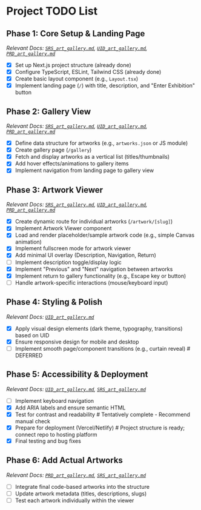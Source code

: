 # Project TODO List

## Phase 1: Core Setup & Landing Page
*Relevant Docs: [`SRS_art_gallery.md`](.documentation/SRS_art_gallery.md), [`UID_art_gallery.md`](.documentation/UID_art_gallery.md), [`PRD_art_gallery.md`](.documentation/PRD_art_gallery.md)*

- [x] Set up Next.js project structure (already done)
- [x] Configure TypeScript, ESLint, Tailwind CSS (already done)
- [x] Create basic layout component (e.g., `Layout.tsx`)
- [x] Implement landing page (`/`) with title, description, and "Enter Exhibition" button

## Phase 2: Gallery View
*Relevant Docs: [`SRS_art_gallery.md`](.documentation/SRS_art_gallery.md), [`UID_art_gallery.md`](.documentation/UID_art_gallery.md), [`PRD_art_gallery.md`](.documentation/PRD_art_gallery.md)*

- [x] Define data structure for artworks (e.g., `artworks.json` or JS module)
- [x] Create gallery page (`/gallery`)
- [x] Fetch and display artworks as a vertical list (titles/thumbnails)
- [x] Add hover effects/animations to gallery items
- [x] Implement navigation from landing page to gallery view

## Phase 3: Artwork Viewer
*Relevant Docs: [`SRS_art_gallery.md`](.documentation/SRS_art_gallery.md), [`UID_art_gallery.md`](.documentation/UID_art_gallery.md), [`PRD_art_gallery.md`](.documentation/PRD_art_gallery.md)*

- [x] Create dynamic route for individual artworks (`/artwork/[slug]`)
- [x] Implement Artwork Viewer component
- [x] Load and render placeholder/sample artwork code (e.g., simple Canvas animation)
- [x] Implement fullscreen mode for artwork viewer
- [x] Add minimal UI overlay (Description, Navigation, Return)
- [ ] Implement description toggle/display logic
- [x] Implement "Previous" and "Next" navigation between artworks
- [x] Implement return to gallery functionality (e.g., Escape key or button)
- [ ] Handle artwork-specific interactions (mouse/keyboard input)

## Phase 4: Styling & Polish
*Relevant Docs: [`UID_art_gallery.md`](.documentation/UID_art_gallery.md)*

- [x] Apply visual design elements (dark theme, typography, transitions) based on UID
- [x] Ensure responsive design for mobile and desktop
- [ ] Implement smooth page/component transitions (e.g., curtain reveal) # DEFERRED

## Phase 5: Accessibility & Deployment
*Relevant Docs: [`UID_art_gallery.md`](.documentation/UID_art_gallery.md), [`SRS_art_gallery.md`](.documentation/SRS_art_gallery.md)*

- [ ] Implement keyboard navigation
- [x] Add ARIA labels and ensure semantic HTML
- [x] Test for contrast and readability # Tentatively complete - Recommend manual check
- [x] Prepare for deployment (Vercel/Netlify) # Project structure is ready; connect repo to hosting platform
- [x] Final testing and bug fixes

## Phase 6: Add Actual Artworks
*Relevant Docs: [`PRD_art_gallery.md`](.documentation/PRD_art_gallery.md), [`SRS_art_gallery.md`](.documentation/SRS_art_gallery.md)*

- [ ] Integrate final code-based artworks into the structure
- [ ] Update artwork metadata (titles, descriptions, slugs)
- [ ] Test each artwork individually within the viewer 